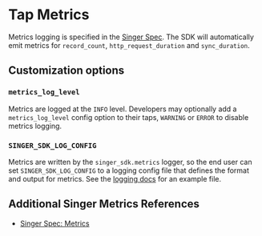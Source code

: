 # Tap Metrics

Metrics logging is specified in the
[Singer Spec](https://hub.meltano.com/singer/spec#metrics). The SDK will automatically
emit metrics for `record_count`, `http_request_duration` and `sync_duration`.

## Customization options

### `metrics_log_level`

Metrics are logged at the `INFO` level. Developers may optionally add a
`metrics_log_level` config option to their taps, `WARNING` or `ERROR` to disable
metrics logging.

### `SINGER_SDK_LOG_CONFIG`

Metrics are written by the `singer_sdk.metrics` logger, so the end user can set
`SINGER_SDK_LOG_CONFIG` to a logging config file that defines the format and output
for metrics. See the [logging docs](./logging.md) for an example file.

## Additional Singer Metrics References

- [Singer Spec: Metrics](https://hub.meltano.com/singer/spec#metrics)
